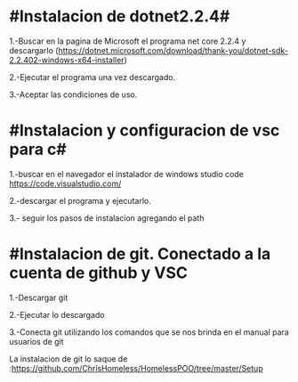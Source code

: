 <h1>#Instalacion de dotnet2.2.4#</h1>

1.-Buscar en la pagina de Microsoft el programa  net core 2.2.4 y descargarlo (https://dotnet.microsoft.com/download/thank-you/dotnet-sdk-2.2.402-windows-x64-installer) 

2.-Ejecutar el programa una vez descargado.

3.-Aceptar las condiciones de uso.

<h1>#Instalacion y configuracion de vsc para c#</h1> 

1.-buscar en el navegador el instalador de windows studio code https://code.visualstudio.com/

2.-descargar el programa y ejecutarlo.

3.- seguir los pasos de instalacion agregando el path

<h1>#Instalacion de git. Conectado a la cuenta de github y VSC</h1>

1.-Descargar git

2.-Ejecutar lo descargado

3.-Conecta git utilizando los comandos que se nos brinda en el manual para usuarios de git

La instalacion de git lo saque de :https://github.com/ChrisHomeless/HomelessPOO/tree/master/Setup
